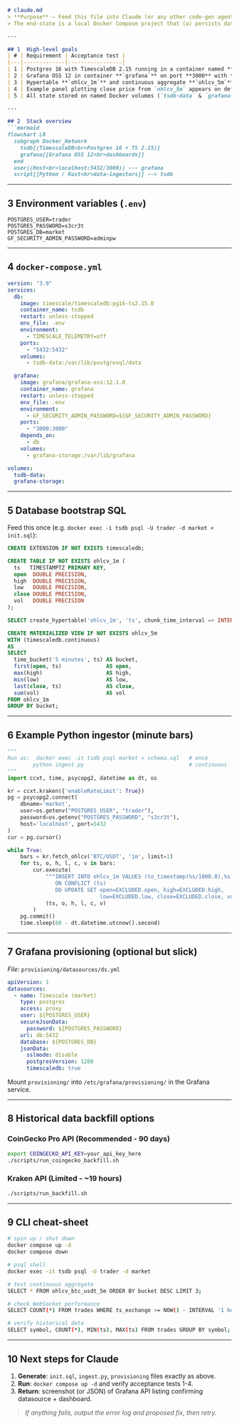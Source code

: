 ````markdown
# claude.md
> **Purpose** – Feed this file into Claude (or any other code-gen agent) so it has *all* the context it needs to spin-up a self-hosted **TimescaleDB + Grafana “trading-lab” stack** for crypto-research.  
> The end-state is a local Docker Compose project that (a) persists data, (b) refreshes aggregates automatically, and (c) exposes dashboards at <http://localhost:3000>.

---

## 1  High-level goals
| # | Requirement | Acceptance test |
|---|-------------|-----------------|
| 1 | Postgres 16 with TimescaleDB 2.15 running in a container named **`tsdb`** | `docker exec tsdb psql -U trader -c "SELECT extversion FROM pg_extension WHERE extname='timescaledb';"` returns `2.15` |
| 2 | Grafana OSS 12 in container **`grafana`** on port **3000** with the Timescale datasource pre-wired | Hitting `/api/datasources` returns JSON containing `"name":"Timescale (market)"` |
| 3 | Hypertable **`ohlcv_1m`** and continuous aggregate **`ohlcv_5m`** exist | `\dt+` in psql lists both tables |
| 4 | Example panel plotting close price from `ohlcv_5m` appears on default dashboard | Visiting <http://localhost:3000> shows a line chart without manual setup |
| 5 | All state stored on named Docker volumes (`tsdb-data` & `grafana-storage`) | `docker volume ls` lists them; removing containers preserves DB |

---

## 2  Stack overview
```mermaid
flowchart LR
  subgraph Docker_Network
    tsdb[(TimescaleDB<br>Postgres 16 + TS 2.15)]
    grafana[[Grafana OSS 12<br>dashboards]]
  end
  user((Host<br>localhost:5432/3000)) --- grafana
  script[[Python / Rust<br>data-ingestors]] --> tsdb
````

---

## 3  Environment variables (`.env`)

```
POSTGRES_USER=trader
POSTGRES_PASSWORD=s3cr3t
POSTGRES_DB=market
GF_SECURITY_ADMIN_PASSWORD=adminpw
```

---

## 4  `docker-compose.yml`

```yaml
version: "3.9"
services:
  db:
    image: timescale/timescaledb:pg16-ts2.15.0
    container_name: tsdb
    restart: unless-stopped
    env_file: .env
    environment:
      - TIMESCALE_TELEMETRY=off
    ports:
      - "5432:5432"
    volumes:
      - tsdb-data:/var/lib/postgresql/data

  grafana:
    image: grafana/grafana-oss:12.1.0
    container_name: grafana
    restart: unless-stopped
    env_file: .env
    environment:
      - GF_SECURITY_ADMIN_PASSWORD=${GF_SECURITY_ADMIN_PASSWORD}
    ports:
      - "3000:3000"
    depends_on:
      - db
    volumes:
      - grafana-storage:/var/lib/grafana

volumes:
  tsdb-data:
  grafana-storage:
```

---

## 5  Database bootstrap SQL

Feed this once (e.g. `docker exec -i tsdb psql -U trader -d market < init.sql`):

```sql
CREATE EXTENSION IF NOT EXISTS timescaledb;

CREATE TABLE IF NOT EXISTS ohlcv_1m (
  ts   TIMESTAMPTZ PRIMARY KEY,
  open  DOUBLE PRECISION,
  high  DOUBLE PRECISION,
  low   DOUBLE PRECISION,
  close DOUBLE PRECISION,
  vol   DOUBLE PRECISION
);

SELECT create_hypertable('ohlcv_1m', 'ts', chunk_time_interval => INTERVAL '1 day', if_not_exists=>true);

CREATE MATERIALIZED VIEW IF NOT EXISTS ohlcv_5m
WITH (timescaledb.continuous)
AS
SELECT
  time_bucket('5 minutes', ts) AS bucket,
  first(open, ts)              AS open,
  max(high)                    AS high,
  min(low)                     AS low,
  last(close, ts)              AS close,
  sum(vol)                     AS vol
FROM ohlcv_1m
GROUP BY bucket;
```

---

## 6  Example Python ingestor (minute bars)

```python
"""
Run as:  docker exec -it tsdb psql market < schema.sql   # once
        python ingest.py                                 # continuous
"""
import ccxt, time, psycopg2, datetime as dt, os

kr = ccxt.kraken({'enableRateLimit': True})
pg = psycopg2.connect(
    dbname='market',
    user=os.getenv("POSTGRES_USER", "trader"),
    password=os.getenv("POSTGRES_PASSWORD", "s3cr3t"),
    host='localhost', port=5432
)
cur = pg.cursor()

while True:
    bars = kr.fetch_ohlcv('BTC/USDT', '1m', limit=1)
    for ts, o, h, l, c, v in bars:
        cur.execute(
            """INSERT INTO ohlcv_1m VALUES (to_timestamp(%s/1000.0),%s,%s,%s,%s,%s)
               ON CONFLICT (ts)
               DO UPDATE SET open=EXCLUDED.open, high=EXCLUDED.high,
                             low=EXCLUDED.low, close=EXCLUDED.close, vol=EXCLUDED.vol""",
            (ts, o, h, l, c, v)
        )
    pg.commit()
    time.sleep(60 - dt.datetime.utcnow().second)
```

---

## 7  Grafana provisioning (optional but slick)

*File*: `provisioning/datasources/ds.yml`

```yaml
apiVersion: 1
datasources:
  - name: Timescale (market)
    type: postgres
    access: proxy
    user: ${POSTGRES_USER}
    secureJsonData:
      password: ${POSTGRES_PASSWORD}
    url: db:5432
    database: ${POSTGRES_DB}
    jsonData:
      sslmode: disable
      postgresVersion: 1200
      timescaledb: true
```

Mount `provisioning/` into `/etc/grafana/provisioning/` in the Grafana service.

---

## 8  Historical data backfill options

### CoinGecko Pro API (Recommended - 90 days)
```bash
export COINGECKO_API_KEY=your_api_key_here
./scripts/run_coingecko_backfill.sh
```

### Kraken API (Limited - ~19 hours)
```bash
./scripts/run_backfill.sh
```

---

## 9  CLI cheat-sheet

```bash
# spin up / shut down
docker compose up -d
docker compose down

# psql shell
docker exec -it tsdb psql -U trader -d market

# test continuous aggregate
SELECT * FROM ohlcv_btc_usdt_5m ORDER BY bucket DESC LIMIT 3;

# check WebSocket performance
SELECT COUNT(*) FROM trades WHERE ts_exchange >= NOW() - INTERVAL '1 hour';

# verify historical data
SELECT symbol, COUNT(*), MIN(ts), MAX(ts) FROM trades GROUP BY symbol;
```

---

## 10  Next steps for Claude

1. **Generate**: `init.sql`, `ingest.py`, `provisioning` files exactly as above.
2. **Run**: `docker compose up -d` and verify acceptance tests 1-4.
3. **Return**: screenshot (or JSON) of Grafana API listing confirming datasource + dashboard.

> *If anything fails, output the error log and proposed fix, then retry.*

